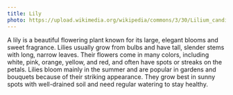 ```yaml
---
title: Lily
photo: https://upload.wikimedia.org/wikipedia/commons/3/30/Lilium_candidum_1.jpg
---
```


A lily is a beautiful flowering plant known for its large, elegant blooms and sweet fragrance. Lilies usually grow from bulbs and have tall, slender stems with long, narrow leaves. Their flowers come in many colors, including white, pink, orange, yellow, and red, and often have spots or streaks on the petals. Lilies bloom mainly in the summer and are popular in gardens and bouquets because of their striking appearance. They grow best in sunny spots with well-drained soil and need regular watering to stay healthy.
